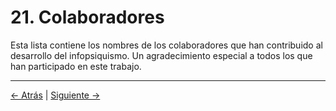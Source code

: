 # 21. Colaboradores

Esta lista contiene los nombres de los colaboradores que han contribuido al desarrollo del infopsiquismo. Un agradecimiento especial a todos los que han participado en este trabajo.

---
<div class="navigation-links">
<a href="20_Glosario.md" class="nav-link prev-link">← Atrás</a> | <a href="22_Registro_de_cambios.md" class="nav-link next-link">Siguiente →</a>
</div>
